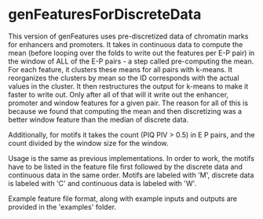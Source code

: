 # genFeaturesForDiscreteData

This version of genFeatures uses pre-discretized data of chromatin marks for enhancers and promoters. It takes in continuous data to compute the mean (before looping over the folds to write out the features per E-P pair) in the window of ALL of the E-P pairs - a step called pre-computing the mean. For each feature, it clusters these means for all pairs with k-means. It reorganizes the clusters by mean so the ID corresponds with the actual values in the cluster. It then restructures the output for k-means to make it faster to write out. Only after all of that will it write out the enhancer, promoter and window features for a given pair. The reason for all of this is because we found that computing the mean and then discretizing was a better window feature than the median of discrete data. 

Additionally, for motifs it takes the count (PIQ PIV > 0.5) in E P pairs, and the count divided by the window size for the window. 

Usage is the same as previous implementations. In order to work, the motifs have to be listed in the feature file first followed by the discrete data and continuous data in the same order. Motifs are labeled with 'M', discrete data is labeled with 'C' and continuous data is labeled with 'W'.

Example feature file format, along with example inputs and outputs are provided in the 'examples' folder.
